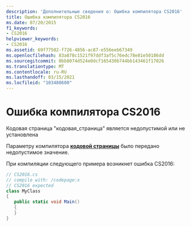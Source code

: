 ```yaml
---
description: 'Дополнительные сведения о: Ошибка компилятора CS2016'
title: Ошибка компилятора CS2016
ms.date: 07/20/2015
f1_keywords:
- CS2016
helpviewer_keywords:
- CS2016
ms.assetid: 69f77502-f726-4856-ac87-e556eeb67349
ms.openlocfilehash: 83a878c1521f97ddf3af5c76edc78e81e50186dd
ms.sourcegitcommit: 0bb8074d524e0dcf165430b744bb143461f17026
ms.translationtype: MT
ms.contentlocale: ru-RU
ms.lasthandoff: 03/15/2021
ms.locfileid: "103480600"
---
```

# <a name="compiler-error-cs2016"></a>Ошибка компилятора CS2016

Кодовая страница "кодовая_страница" является недопустимой или не установлена  
  
 Параметру компилятора [**кодовой страницы**](../language-reference/compiler-options/advanced.md#codepage) было передано недопустимое значение.  
  
 При компиляции следующего примера возникнет ошибка CS2016:  
  
```csharp  
// CS2016.cs  
// compile with: /codepage:x  
// CS2016 expected  
class MyClass  
{  
   public static void Main()  
   {  
   }  
}  
```
